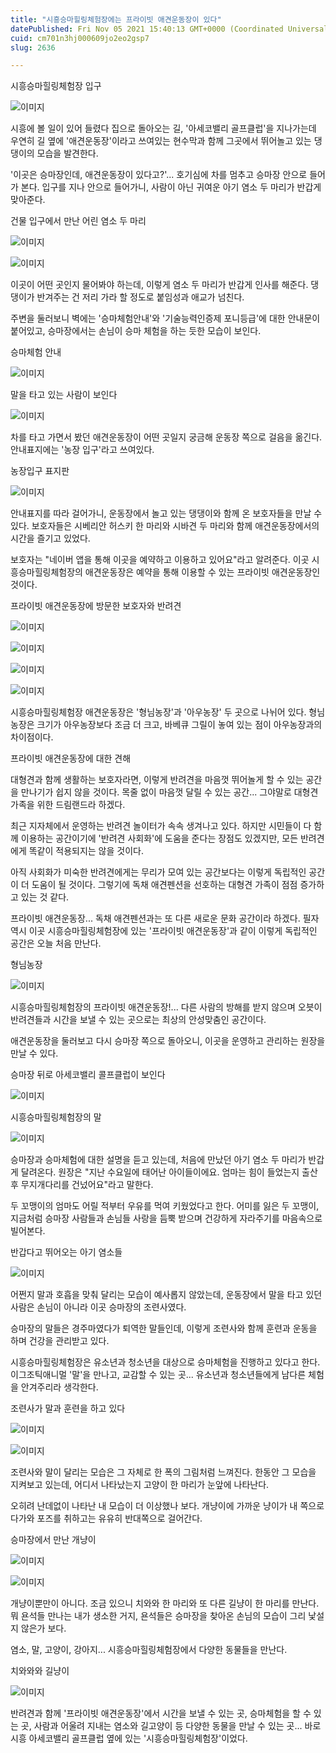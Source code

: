 ```yaml
---
title: "시흥승마힐링체험장에는 프라이빗 애견운동장이 있다"
datePublished: Fri Nov 05 2021 15:40:13 GMT+0000 (Coordinated Universal Time)
cuid: cm701n3hj000609jo2eo2gsp7
slug: 2636

---
```



시흥승마힐링체험장 입구

![이미지](https://cdn.hashnode.com/res/hashnode/image/upload/v1739251788435/ae11507b-0d47-4700-9161-355a173edae7.jpeg)

시흥에 볼 일이 있어 들렸다 집으로 돌아오는 길, '아세코밸리 골프클럽'을 지나가는데 우연히 길 옆에 '애견운동장'이라고 쓰여있는 현수막과 함께 그곳에서 뛰어놀고 있는 댕댕이의 모습을 발견한다.

'이곳은 승마장인데, 애견운동장이 있다고?'... 호기심에 차를 멈추고 승마장 안으로 들어가 본다. 입구를 지나 안으로 들어가니, 사람이 아닌 귀여운 아기 염소 두 마리가 반갑게 맞아준다.

건물 입구에서 만난 어린 염소 두 마리

![이미지](https://cdn.hashnode.com/res/hashnode/image/upload/v1739251791896/6cf39908-14d0-43b1-b9b9-b4c5218551db.jpeg)

![이미지](https://cdn.hashnode.com/res/hashnode/image/upload/v1739251794755/e04a11f7-f7e1-46a8-b684-d55117fa438b.jpeg)

이곳이 어떤 곳인지 물어봐야 하는데, 이렇게 염소 두 마리가 반갑게 인사를 해준다. 댕댕이가 반겨주는 건 저리 가라 할 정도로 붙임성과 애교가 넘친다.

주변을 둘러보니 벽에는 '승마체험안내'와 '기술능력인증제 포니등급'에 대한 안내문이 붙어있고, 승마장에서는 손님이 승마 체험을 하는 듯한 모습이 보인다.

승마체험 안내

![이미지](https://cdn.hashnode.com/res/hashnode/image/upload/v1739251797209/71e317e2-e304-467f-8703-e88adcfa0197.jpeg)

말을 타고 있는 사람이 보인다

![이미지](https://cdn.hashnode.com/res/hashnode/image/upload/v1739251799638/3b2c6c08-0787-47e1-ae93-17d6044917a5.jpeg)

차를 타고 가면서 봤던 애견운동장이 어떤 곳일지 궁금해 운동장 쪽으로 걸음을 옮긴다. 안내표지에는 '농장 입구'라고 쓰여있다.

농장입구 표지판

![이미지](https://cdn.hashnode.com/res/hashnode/image/upload/v1739251802718/5812b22e-cdf4-4509-99e8-8dadb70d8dd6.jpeg)

안내표지를 따라 걸어가니, 운동장에서 놀고 있는 댕댕이와 함께 온 보호자들을 만날 수 있다. 보호자들은 시베리안 허스키 한 마리와 시바견 두 마리와 함께 애견운동장에서의 시간을 즐기고 있었다.

보호자는 "네이버 앱을 통해 이곳을 예약하고 이용하고 있어요"라고 알려준다. 이곳 시흥승마힐링체험장의 애견운동장은 예약을 통해 이용할 수 있는 프라이빗 애견운동장인 것이다.

프라이빗 애견운동장에 방문한 보호자와 반려견

![이미지](https://cdn.hashnode.com/res/hashnode/image/upload/v1739251805287/c0a4e7e7-4050-4529-b158-c194e10e6cc9.jpeg)

![이미지](https://cdn.hashnode.com/res/hashnode/image/upload/v1739251808226/9d6885ec-6bb1-497e-b34a-ea2c6c44ef39.jpeg)

![이미지](https://cdn.hashnode.com/res/hashnode/image/upload/v1739251811186/80cf4e4c-7b2b-4d54-85c5-0cf36d593fa3.jpeg)

![이미지](https://cdn.hashnode.com/res/hashnode/image/upload/v1739251814293/b3252cce-8a27-449d-9395-5d482b4ad7e7.jpeg)

시흥승마힐링체험장 애견운동장은 '형님농장'과 '아우농장' 두 곳으로 나뉘어 있다. 형님농장은 크기가 아우농장보다 조금 더 크고, 바베큐 그릴이 놓여 있는 점이 아우농장과의 차이점이다.

프라이빗 애견운동장에 대한 견해

대형견과 함께 생활하는 보호자라면, 이렇게 반려견을 마음껏 뛰어놀게 할 수 있는 공간을 만나기가 쉽지 않을 것이다. 목줄 없이 마음껏 달릴 수 있는 공간... 그야말로 대형견 가족을 위한 드림랜드라 하겠다.

최근 지자체에서 운영하는 반려견 놀이터가 속속 생겨나고 있다. 하지만 시민들이 다 함께 이용하는 공간이기에 '반려견 사회화'에 도움을 준다는 장점도 있겠지만, 모든 반려견에게 똑같이 적용되지는 않을 것이다.

아직 사회화가 미숙한 반려견에게는 무리가 모여 있는 공간보다는 이렇게 독립적인 공간이 더 도움이 될 것이다. 그렇기에 독채 애견펜션을 선호하는 대형견 가족이 점점 증가하고 있는 것 같다.

프라이빗 애견운동장... 독채 애견펜션과는 또 다른 새로운 문화 공간이라 하겠다. 필자 역시 이곳 시흥승마힐링체험장에 있는 '프라이빗 애견운동장'과 같이 이렇게 독립적인 공간은 오늘 처음 만난다.

형님농장

![이미지](https://cdn.hashnode.com/res/hashnode/image/upload/v1739251816908/a996d832-df21-4a7d-a54d-c418205d3c25.jpeg)

시흥승마힐링체험장의 프라이빗 애견운동장!... 다른 사람의 방해를 받지 않으며 오븟이 반려견들과 시간을 보낼 수 있는 곳으로는 최상의 안성맞춤인 공간이다.

애견운동장을 둘러보고 다시 승마장 쪽으로 돌아오니, 이곳을 운영하고 관리하는 원장을 만날 수 있다.

승마장 뒤로 아세코밸리 콜프클럽이 보인다

![이미지](https://cdn.hashnode.com/res/hashnode/image/upload/v1739251819583/42c68aba-29db-42bf-8059-d923efc83689.jpeg)

시흥승마힐링체험장의 말

![이미지](https://cdn.hashnode.com/res/hashnode/image/upload/v1739251822151/bc20b865-4677-4143-83e6-62ad5f1cf659.jpeg)

승마장과 승마체험에 대한 설명을 듣고 있는데, 처음에 만났던 아기 염소 두 마리가 반갑게 달려온다. 원장은 "지난 수요일에 태어난 아이들이에요. 엄마는 힘이 들었는지 출산 후 무지개다리를 건넜어요"라고 말한다.

두 꼬맹이의 엄마도 어릴 적부터 우유를 먹여 키웠었다고 한다. 어미를 잃은 두 꼬맹이, 지금처럼 승마장 사람들과 손님들 사랑을 듬뿍 받으며 건강하게 자라주기를 마음속으로 빌어본다.

반갑다고 뛰어오는 아기 염소들

![이미지](https://cdn.hashnode.com/res/hashnode/image/upload/v1739251825216/c61d8451-cd5e-440b-8e8b-81d45b0ccdf9.jpeg)

어쩐지 말과 호흡을 맞춰 달리는 모습이 예사롭지 않았는데, 운동장에서 말을 타고 있던 사람은 손님이 아니라 이곳 승마장의 조련사였다.

승마장의 말들은 경주마였다가 퇴역한 말들인데, 이렇게 조련사와 함께 훈련과 운동을 하며 건강을 관리받고 있다.

시흥승마힐링체험장은 유소년과 청소년을 대상으로 승마체험을 진행하고 있다고 한다. 이그조틱애니멀 '말'을 만나고, 교감할 수 있는 곳... 유소년과 청소년들에게 남다른 체험을 안겨주리라 생각한다.

조련사가 말과 훈련을 하고 있다

![이미지](https://cdn.hashnode.com/res/hashnode/image/upload/v1739251828076/110d7c99-1e14-4452-83ec-e50c5de2d6f7.jpeg)

![이미지](https://cdn.hashnode.com/res/hashnode/image/upload/v1739251830565/0b2db3ed-8a29-49af-b4c0-63942f8e56c4.jpeg)

조련사와 말이 달리는 모습은 그 자체로 한 폭의 그림처럼 느껴진다. 한동안 그 모습을 지켜보고 있는데, 어디서 나타났는지 고양이 한 마리가 눈앞에 나타난다.

오히려 난데없이 나타난 내 모습이 더 이상했나 보다. 개냥이에 가까운 냥이가 내 쪽으로 다가와 포즈를 취하고는 유유히 반대쪽으로 걸어간다.

승마장에서 만난 개냥이

![이미지](https://cdn.hashnode.com/res/hashnode/image/upload/v1739251835900/422c5814-b915-4aca-8e40-184a1a59377e.jpeg)

![이미지](https://cdn.hashnode.com/res/hashnode/image/upload/v1739251838973/8e625ac3-366c-4f2e-a37f-011c61ec304a.jpeg)

개냥이뿐만이 아니다. 조금 있으니 치와와 한 마리와 또 다른 길냥이 한 마리를 만난다. 뭐 욘석들 만나는 내가 생소한 거지, 욘석들은 승마장을 찾아온 손님의 모습이 그리 낯설지 않은가 보다.

염소, 말, 고양이, 강아지... 시흥승마힐링체험장에서 다양한 동물들을 만난다.

치와와와 길냥이

![이미지](https://cdn.hashnode.com/res/hashnode/image/upload/v1739251841746/23165f72-8194-431a-bd24-717e18bf6745.jpeg)

반려견과 함께 '프라이빗 애견운동장'에서 시간을 보낼 수 있는 곳, 승마체험을 할 수 있는 곳, 사람과 어울려 지내는 염소와 길고양이 등 다양한 동물을 만날 수 있는 곳... 바로 시흥 아세코밸리 골프클럽 옆에 있는 '시흥승마힐링체험장'이었다.